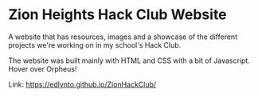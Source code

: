 # Zion Heights Hack Club Website
A website that has resources, images and a showcase of the different projects we're working on in my school's Hack Club.

The website was built mainly with HTML and CSS with a bit of Javascript. Hover over Orpheus!

Link: https://edlynto.github.io/ZionHackClub/
